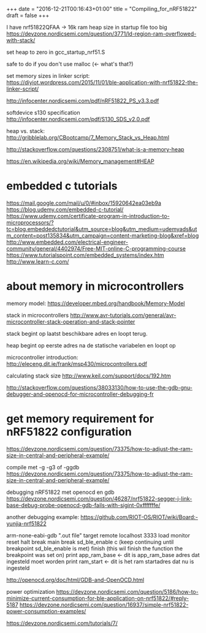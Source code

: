 +++
date = "2016-12-21T00:16:43+01:00"
title = "Compiling_for_nRF51822"
draft = false
+++

I have nrf51822QFAA -> 16k ram
heap size in startup file too big https://devzone.nordicsemi.com/question/3771/ld-region-ram-overflowed-with-stack/

set heap to zero in gcc_startup_nrf51.S

safe to do if you don't use malloc (<- what's that?)

set memory sizes in linker script:
https://diyiot.wordpress.com/2015/11/01/ble-application-with-nrf51822-the-linker-script/

http://infocenter.nordicsemi.com/pdf/nRF51822_PS_v3.3.pdf

softdevice s130 specification
http://infocenter.nordicsemi.com/pdf/S130_SDS_v2.0.pdf

heap vs. stack: http://gribblelab.org/CBootcamp/7_Memory_Stack_vs_Heap.html

http://stackoverflow.com/questions/2308751/what-is-a-memory-heap

https://en.wikipedia.org/wiki/Memory_management#HEAP

# embedded c tutorials
https://mail.google.com/mail/u/0/#inbox/15920642ea03eb9a
https://blog.udemy.com/embedded-c-tutorial/
https://www.udemy.com/certificate-program-in-introduction-to-microprocessors/?tc=blog.embeddedctutorial&utm_source=blog&utm_medium=udemyads&utm_content=post135834&utm_campaign=content-marketing-blog&xref=blog
http://www.embedded.com/electrical-engineer-community/general/4402974/Free-MIT-online-C-programming-course
https://www.tutorialspoint.com/embedded_systems/index.htm
http://www.learn-c.com/

# about memory in microcontrollers
memory model: https://developer.mbed.org/handbook/Memory-Model

stack in microcontrollers http://www.avr-tutorials.com/general/avr-microcontroller-stack-operation-and-stack-pointer

stack begint op laatst beschikbare adres en loopt terug.

heap begint op eerste adres na de statische variabelen en loopt op

microcontroller introduction: http://eleceng.dit.ie/frank/msp430/microcontrollers.pdf

calculating stack size http://www.keil.com/support/docs/192.htm

http://stackoverflow.com/questions/38033130/how-to-use-the-gdb-gnu-debugger-and-openocd-for-microcontroller-debugging-fr

# get memory requirement for nRF51822 configuration
https://devzone.nordicsemi.com/question/73375/how-to-adjust-the-ram-size-in-central-and-peripheral-example/

compile met -g -g3 of -ggdb https://devzone.nordicsemi.com/question/73375/how-to-adjust-the-ram-size-in-central-and-peripheral-example/

debugging nRF51822 met openocd en gdb https://devzone.nordicsemi.com/question/46287/nrf51822-segger-j-link-base-debug-probe-openocd-gdb-fails-with-sigint-0xfffffffe/

another debugging example: https://github.com/RIOT-OS/RIOT/wiki/Board:-yunjia-nrf51822

arm-none-eabi-gdb ".out file"
target remote localhost 3333
load
monitor reset halt
break main
break sd_ble_enable
c   (keep continuing until breakpoint sd_ble_enable is met)
finish (this wil finish the function the breakpoint was set on)
print app_ram_base   <- dit is app_ram_base adres dat ingesteld moet worden
print ram_start    <- dit is het ram startadres dat nu is ingesteld

http://openocd.org/doc/html/GDB-and-OpenOCD.html


power optimization
https://devzone.nordicsemi.com/question/5186/how-to-minimize-current-consumption-for-ble-application-on-nrf51822/#reply-5187
https://devzone.nordicsemi.com/question/16937/simple-nrf51822-power-consumption-examples/

https://devzone.nordicsemi.com/tutorials/7/
